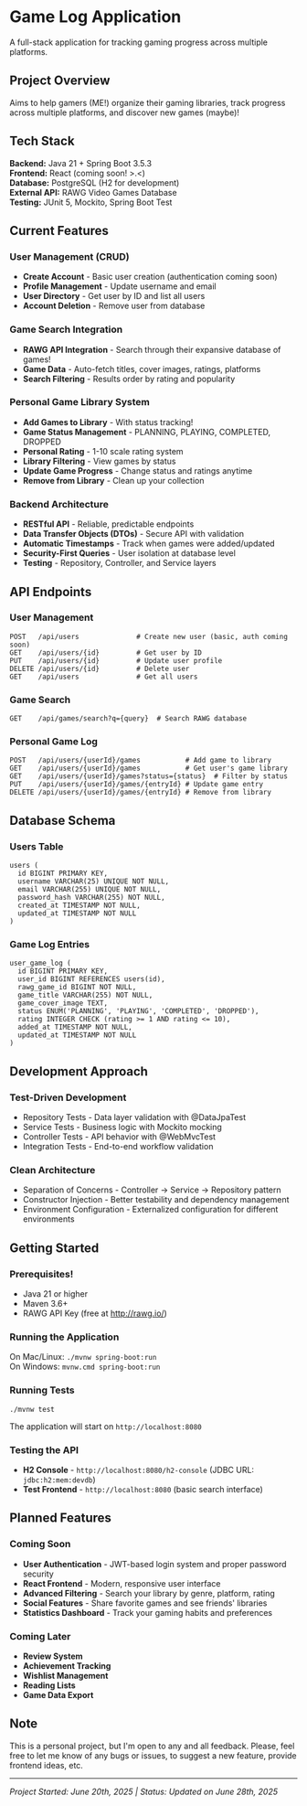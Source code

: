 # Game Log Application

A full-stack application for tracking gaming progress across multiple platforms.

## Project Overview

Aims to help gamers (ME!) organize their gaming libraries, 
track progress across multiple platforms, and discover new games (maybe)!

## Tech Stack

**Backend:** Java 21 + Spring Boot 3.5.3\
**Frontend:** React (coming soon! >.<)\
**Database:** PostgreSQL (H2 for development)\
**External API:** RAWG Video Games Database\
**Testing:** JUnit 5, Mockito, Spring Boot Test

## Current Features

### User Management (CRUD)

- **Create Account** - Basic user creation (authentication coming soon)
- **Profile Management** - Update username and email
- **User Directory** - Get user by ID and list all users
- **Account Deletion** - Remove user from database

### Game Search Integration

- **RAWG API Integration** - Search through their expansive database of games!
- **Game Data** - Auto-fetch titles, cover images, ratings, platforms
- **Search Filtering** - Results order by rating and popularity

### Personal Game Library System

- **Add Games to Library** - With status tracking!
- **Game Status Management** - PLANNING, PLAYING, COMPLETED, DROPPED
- **Personal Rating** - 1-10 scale rating system
- **Library Filtering** - View games by status
- **Update Game Progress** - Change status and ratings anytime
- **Remove from Library** - Clean up your collection

### Backend Architecture

- **RESTful API** - Reliable, predictable endpoints
- **Data Transfer Objects (DTOs)** - Secure API with validation
- **Automatic Timestamps** - Track when games were added/updated
- **Security-First Queries** - User isolation at database level
- **Testing** - Repository, Controller, and Service layers

## API Endpoints

### User Management

```
POST   /api/users              # Create new user (basic, auth coming soon)
GET    /api/users/{id}         # Get user by ID
PUT    /api/users/{id}         # Update user profile
DELETE /api/users/{id}         # Delete user
GET    /api/users              # Get all users
```

### Game Search

```
GET    /api/games/search?q={query}  # Search RAWG database
```

### Personal Game Log

```
POST   /api/users/{userId}/games           # Add game to library
GET    /api/users/{userId}/games           # Get user's game library
GET    /api/users/{userId}/games?status={status}  # Filter by status
PUT    /api/users/{userId}/games/{entryId} # Update game entry
DELETE /api/users/{userId}/games/{entryId} # Remove from library
```

## Database Schema

### Users Table

```
users (
  id BIGINT PRIMARY KEY,
  username VARCHAR(25) UNIQUE NOT NULL,
  email VARCHAR(255) UNIQUE NOT NULL,
  password_hash VARCHAR(255) NOT NULL,
  created_at TIMESTAMP NOT NULL,
  updated_at TIMESTAMP NOT NULL
)
```

### Game Log Entries

```
user_game_log (
  id BIGINT PRIMARY KEY,
  user_id BIGINT REFERENCES users(id),
  rawg_game_id BIGINT NOT NULL,
  game_title VARCHAR(255) NOT NULL,
  game_cover_image TEXT,
  status ENUM('PLANNING', 'PLAYING', 'COMPLETED', 'DROPPED'),
  rating INTEGER CHECK (rating >= 1 AND rating <= 10),
  added_at TIMESTAMP NOT NULL,
  updated_at TIMESTAMP NOT NULL
)
```

## Development Approach

### Test-Driven Development

- Repository Tests - Data layer validation with @DataJpaTest
- Service Tests - Business logic with Mockito mocking
- Controller Tests - API behavior with @WebMvcTest
- Integration Tests - End-to-end workflow validation

### Clean Architecture

- Separation of Concerns - Controller → Service → Repository pattern
- Constructor Injection - Better testability and dependency management
- Environment Configuration - Externalized configuration for different environments

## Getting Started

### Prerequisites!

- Java 21 or higher
- Maven 3.6+
- RAWG API Key (free at http://rawg.io/)

### Running the Application

On Mac/Linux: `./mvnw spring-boot:run`\
On Windows: `mvnw.cmd spring-boot:run`

### Running Tests

`./mvnw test`

The application will start on `http://localhost:8080`

### Testing the API

- **H2 Console** - `http://localhost:8080/h2-console` (JDBC URL: `jdbc:h2:mem:devdb`)
- **Test Frontend** - `http://localhost:8080` (basic search interface)

## Planned Features

### Coming Soon

- **User Authentication** - JWT-based login system and proper password security
- **React Frontend** - Modern, responsive user interface
- **Advanced Filtering** - Search your library by genre, platform, rating
- **Social Features** - Share favorite games and see friends' libraries
- **Statistics Dashboard** - Track your gaming habits and preferences

### Coming Later

- **Review System**
- **Achievement Tracking** 
- **Wishlist Management**
- **Reading Lists**
- **Game Data Export**

## Note

This is a personal project, but I'm open to any and all feedback. Please, feel 
free to let me know of any bugs or issues, to suggest a new feature, provide 
frontend ideas, etc. 

---

*Project Started: June 20th, 2025 | Status: Updated on June 28th, 2025*


